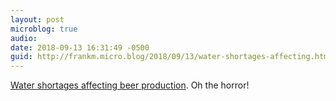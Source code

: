```yaml
---
layout: post
microblog: true
audio: 
date: 2018-09-13 16:31:49 -0500
guid: http://frankm.micro.blog/2018/09/13/water-shortages-affecting.html
---
```

[Water shortages affecting beer production](https://www.atlasobscura.com/articles/colorado-brewery-water-shortage.amp). Oh the horror!
